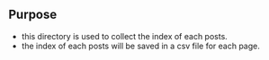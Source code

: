 ## Purpose
* this directory is used to collect the index of each posts.
* the index of each posts will be saved in a csv file for each page.